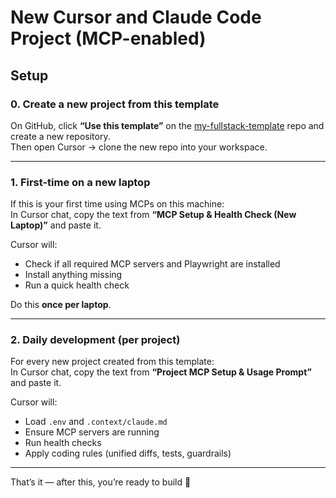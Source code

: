 # New Cursor and Claude Code Project (MCP-enabled)

## Setup

### 0. Create a new project from this template
On GitHub, click **“Use this template”** on the [my-fullstack-template](../) repo and create a new repository.  
Then open Cursor → clone the new repo into your workspace.  

---

### 1. First-time on a new laptop
If this is your first time using MCPs on this machine:  
In Cursor chat, copy the text from **“MCP Setup & Health Check (New Laptop)”** and paste it.  

Cursor will:  
- Check if all required MCP servers and Playwright are installed  
- Install anything missing  
- Run a quick health check  

Do this **once per laptop**.

---

### 2. Daily development (per project)
For every new project created from this template:  
In Cursor chat, copy the text from **“Project MCP Setup & Usage Prompt”** and paste it.  

Cursor will:  
- Load `.env` and `.context/claude.md`  
- Ensure MCP servers are running  
- Run health checks  
- Apply coding rules (unified diffs, tests, guardrails)  

---

That’s it — after this, you’re ready to build 🚀
